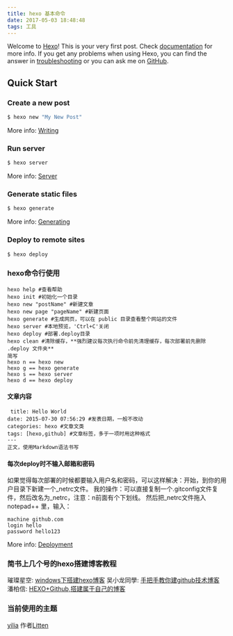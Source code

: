 ```yaml
---
title: hexo 基本命令
date: 2017-05-03 18:48:48
tags: 工具
---
```

Welcome to [Hexo](https://hexo.io/)! This is your very first post. Check [documentation](https://hexo.io/docs/) for more info. If you get any problems when using Hexo, you can find the answer in [troubleshooting](https://hexo.io/docs/troubleshooting.html) or you can ask me on [GitHub](https://github.com/hexojs/hexo/issues).

## Quick Start

### Create a new post

``` bash
$ hexo new "My New Post"
```

More info: [Writing](https://hexo.io/docs/writing.html)

### Run server

``` bash
$ hexo server
```

More info: [Server](https://hexo.io/docs/server.html)

### Generate static files

``` bash
$ hexo generate
```

More info: [Generating](https://hexo.io/docs/generating.html)

### Deploy to remote sites

``` bash
$ hexo deploy
```
### hexo命令行使用
```
hexo help #查看帮助
hexo init #初始化一个目录
hexo new "postName" #新建文章
hexo new page "pageName" #新建页面
hexo generate #生成网页，可以在 public 目录查看整个网站的文件
hexo server #本地预览，'Ctrl+C'关闭
hexo deploy #部署.deploy目录
hexo clean #清除缓存，**强烈建议每次执行命令前先清理缓存，每次部署前先删除 .deploy 文件夹**
简写
hexo n == hexo new
hexo g == hexo generate
hexo s == hexo server
hexo d == hexo deploy
```
#### 文章内容
```
 title: Hello World
date: 2015-07-30 07:56:29 #发表日期，一般不改动
categories: hexo #文章文类
tags: [hexo,github] #文章标签，多于一项时用这种格式
---
正文，使用Markdown语法书写
```
#### 每次deploy时不输入邮箱和密码

如果觉得每次部署的时候都要输入用户名和密码，可以这样解决：开始，到你的用户目录下新建一个_netrc文件。
我的操作：可以直接复制一个.gitconfig文件复件，然后改名为_netrc，注意：n前面有个下划线。
然后把_netrc文件拖入notepad++ 里，输入：
```
machine github.com
login hello
password hello123
```

More info: [Deployment](https://hexo.io/docs/deployment.html)

### 简书上几个号的hexo搭建博客教程
璀璨星空: [windows下搭建hexo博客](http://www.jianshu.com/p/e858a90d0a17)
吴小龙同學: [手把手教你建github技术博客](http://www.jianshu.com/p/701b1095da11#)
潘柏信: [HEXO+Github,搭建属于自己的博客](http://www.jianshu.com/p/465830080ea9#)

### 当前使用的主题
[yilia](https://github.com/litten/hexo-theme-yilia) 作者[Litten](http://litten.me)

